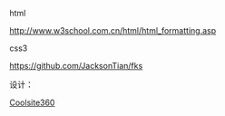 html

http://www.w3school.com.cn/html/html_formatting.asp

css3





https://github.com/JacksonTian/fks

设计：

[Coolsite360](http://blocks.coolsite360.com)

